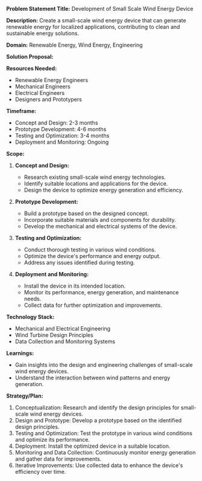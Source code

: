 **Problem Statement Title:** Development of Small Scale Wind Energy Device

**Description:** Create a small-scale wind energy device that can generate renewable energy for localized applications, contributing to clean and sustainable energy solutions.

**Domain:** Renewable Energy, Wind Energy, Engineering

**Solution Proposal:**

**Resources Needed:**
- Renewable Energy Engineers
- Mechanical Engineers
- Electrical Engineers
- Designers and Prototypers

**Timeframe:**
- Concept and Design: 2-3 months
- Prototype Development: 4-6 months
- Testing and Optimization: 3-4 months
- Deployment and Monitoring: Ongoing

**Scope:**
1. **Concept and Design:**
   - Research existing small-scale wind energy technologies.
   - Identify suitable locations and applications for the device.
   - Design the device to optimize energy generation and efficiency.

2. **Prototype Development:**
   - Build a prototype based on the designed concept.
   - Incorporate suitable materials and components for durability.
   - Develop the mechanical and electrical systems of the device.

3. **Testing and Optimization:**
   - Conduct thorough testing in various wind conditions.
   - Optimize the device's performance and energy output.
   - Address any issues identified during testing.

4. **Deployment and Monitoring:**
   - Install the device in its intended location.
   - Monitor its performance, energy generation, and maintenance needs.
   - Collect data for further optimization and improvements.

**Technology Stack:**
- Mechanical and Electrical Engineering
- Wind Turbine Design Principles
- Data Collection and Monitoring Systems

**Learnings:**
- Gain insights into the design and engineering challenges of small-scale wind energy devices.
- Understand the interaction between wind patterns and energy generation.

**Strategy/Plan:**
1. Conceptualization: Research and identify the design principles for small-scale wind energy devices.
2. Design and Prototype: Develop a prototype based on the identified design principles.
3. Testing and Optimization: Test the prototype in various wind conditions and optimize its performance.
4. Deployment: Install the optimized device in a suitable location.
5. Monitoring and Data Collection: Continuously monitor energy generation and gather data for improvements.
6. Iterative Improvements: Use collected data to enhance the device's efficiency over time.